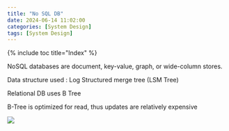```yaml
---
title: "No SQL DB"
date: 2024-06-14 11:02:00
categories: [System Design]
tags: [System Design]
---
```

{% include toc title="Index" %}

NoSQL databases are document, key-value, graph, or wide-column stores.

Data structure used : Log Structured merge tree (LSM Tree)

Relational DB uses B Tree

B-Tree is optimized for read, thus updates are relatively expensive


![](https://www.youtube.com/watch?v=I6jB0nM9SKU)

